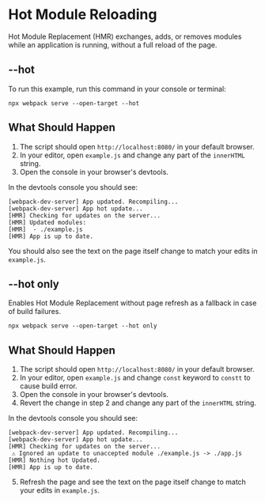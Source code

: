 # Hot Module Reloading

Hot Module Replacement (HMR) exchanges, adds, or removes modules while an
application is running, without a full reload of the page.

## --hot

To run this example, run this command in your console or terminal:

```console
npx webpack serve --open-target --hot
```

## What Should Happen

1. The script should open `http://localhost:8080/` in your default browser.
2. In your editor, open `example.js` and change any part of the `innerHTML` string.
3. Open the console in your browser's devtools.

In the devtools console you should see:

```
[webpack-dev-server] App updated. Recompiling...
[webpack-dev-server] App hot update...
[HMR] Checking for updates on the server...
[HMR] Updated modules:
[HMR]  - ./example.js
[HMR] App is up to date.
```

You should also see the text on the page itself change to match your edits in
`example.js`.

## --hot only

Enables Hot Module Replacement without page refresh as a fallback in case of build failures.

```console
npx webpack serve --open-target --hot only
```

## What Should Happen

1. The script should open `http://localhost:8080/` in your default browser.
2. In your editor, open `example.js` and change `const` keyword to `constt` to cause build error.
3. Open the console in your browser's devtools.
4. Revert the change in step 2 and change any part of the `innerHTML` string.

In the devtools console you should see:

```
[webpack-dev-server] App updated. Recompiling...
[webpack-dev-server] App hot update...
[HMR] Checking for updates on the server...
 ⚠️ Ignored an update to unaccepted module ./example.js -> ./app.js
[HMR] Nothing hot Updated.
[HMR] App is up to date.
```

5. Refresh the page and see the text on the page itself change to match your edits in `example.js`.
